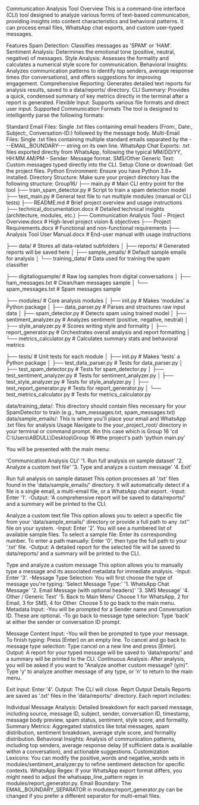 Communication Analysis Tool
Overview
This is a command-line interface (CLI) tool designed to analyze various forms of text-based communication, providing insights into content characteristics and behavioral patterns. It can process email files, WhatsApp chat exports, and custom user-typed messages.

Features
Spam Detection: Classifies messages as 'SPAM' or 'HAM'.
Sentiment Analysis: Determines the emotional tone (positive, neutral, negative) of messages.
Style Analysis: Assesses the formality and calculates a numerical style score for communication.
Behavioral Insights: Analyzes communication patterns to identify top senders, average response times (for conversations), and offers suggestions for improving engagement.
Comprehensive Reporting: Generates detailed text reports for analysis results, saved to a data/reports/ directory.
CLI Summary: Provides a quick, condensed summary of key metrics directly in the terminal after a report is generated.
Flexible Input: Supports various file formats and direct user input.
Supported Communication Formats
The tool is designed to intelligently parse the following formats:

Standard Email Files: Single .txt files containing email headers (From:, Date:, Subject:, Conversation-ID:) followed by the message body.
Multi-Email Files: Single .txt files containing multiple standard emails separated by the ---EMAIL_BOUNDARY--- string on its own line.
WhatsApp Chat Exports: .txt files exported directly from WhatsApp, following the typical MM/DD/YY, HH:MM AM/PM - Sender: Message format.
SMS/Other Generic Text: Custom messages typed directly into the CLI.
Setup
Clone or download: Get the project files.
Python Environment: Ensure you have Python 3.8+ installed.
Directory Structure: Make sure your project directory has the following structure: Group16/ ├── main.py # Main CLI entry point for the tool ├── train_spam_detector.py # Script to train a spam detection model ├── test_main.py # General test file to run multiple modules (manual or CLI tests)
├── README.md # Brief project overview and usage instructions ├── technical_documentation.docx # Detailed technical insights (architecture, modules, etc.) ├── Communication Analysis Tool - Project Overview.docx # High-level project vision & objectives ├── Project Requirements.docx # Functional and non-functional requirements ├── Analysis Tool User Manual.docx # End-user manual with usage instructions

├── data/ # Stores all data-related subfolders │ ├── reports/ # Generated reports will be saved here │ ├── sample_emails/ # Default sample emails for analysis │ └── training_data/ # Data used for training the spam classifier

├── digitallogsample/ # Raw log samples from digital conversations │ ├── ham_messages.txt # Clean/ham messages sample │ └── spam_messages.txt # Spam messages sample

├── modules/ # Core analysis modules │ ├── init.py # Makes 'modules' a Python package │ ├── data_parser.py # Parses and structures raw input data │ ├── spam_detector.py # Detects spam using trained model │ ├── sentiment_analyzer.py # Analyzes sentiment (positive, negative, neutral) │ ├── style_analyzer.py # Scores writing style and formality │ ├── report_generator.py # Orchestrates overall analysis and report formatting │ └── metrics_calculator.py # Calculates summary stats and behavioral metrics

├── tests/ # Unit tests for each module │ ├── init.py # Makes 'tests' a Python package │ ├── test_data_parser.py # Tests for data_parser.py │ ├── test_spam_detector.py # Tests for spam_detector.py │ ├── test_sentiment_analyzer.py # Tests for sentiment_analyzer.py │ ├── test_style_analyzer.py # Tests for style_analyzer.py │ ├── test_report_generator.py # Tests for report_generator.py │ └── test_metrics_calculator.py # Tests for metrics_calculator.py

data/training_data/: This directory should contain files necessary for your SpamDetector to train (e.g., ham_messages.txt, spam_messages.txt)
data/sample_emails/: This is where you'll place your email and WhatsApp .txt files for analysis
Usage
Navigate to the your_project_root/ directory in your terminal or command prompt. #in this case which is Group 16 'cd C:\Users\ABDULL\Desktop\Group 16 #the project's path 'python main.py'

You will be presented with the main menu:

'Communication Analysis CLI' '1. Run full analysis on sample dataset' '2. Analyze a custom text file' '3. Type and analyze a custom message' '4. Exit'

Run full analysis on sample dataset This option processes all '.txt' files found in the 'data/sample_emails/' directory. It will automatically detect if a file is a single email, a multi-email file, or a WhatsApp chat export. -Input: Enter '1'. -Output: 'A comprehensive report will be saved to data/reports/' and a summary will be printed to the CLI.

Analyze a custom text file This option allows you to select a specific file from your 'data/sample_emails/' directory or provide a full path to any .txt'' file on your system. -Input: Enter '2'. You will see a numbered list of available sample files. To select a sample file: Enter its corresponding number. To enter a path manually: Enter '0', then type the full path to your '.txt' file. -Output: A detailed report for the selected file will be saved to data/reports/ and a summary will be printed to the CLI.

Type and analyze a custom message This option allows you to manually type a message and its associated metadata for immediate analysis. -Input: Enter '3'. -Message Type Selection: You will first choose the type of message you're typing: 'Select Message Type:' '1. WhatsApp Chat Message' '2. Email Message (with optional headers)' '3. SMS Message' '4. Other / Generic Text' '5. Back to Main Menu' Choose 1 for WhatsApp, 2 for Email, 3 for SMS, 4 for Other. Choose 5 to go back to the main menu. Metadata Input: -You will be prompted for a Sender name and Conversation ID. These are optional. -To go back to message type selection: Type 'back' at either the sender or conversation ID prompt.

Message Content Input: -You will then be prompted to type your message. To finish typing: Press [Enter] on an empty line. To cancel and go back to message type selection: Type cancel on a new line and press [Enter]. Output: A report for your typed message will be saved to 'data/reports/' and a summary will be printed to the CLI. Continuous Analysis: After analysis, you will be asked if you want to "Analyze another custom message? (y/n)". Type 'y' to analyze another message of any type, or 'n' to return to the main menu.

Exit Input: Enter '4'. Output: The CLI will close.
Reprt Output Details
Reports are saved as '.txt' files in the 'data/reports/' directory. Each report includes:

Individual Message Analysis: Detailed breakdown for each parsed message, including source, message ID, subject, sender, conversation ID, timestamp, message body preview, spam status, sentiment, style score, and formality.
Summary Metrics: Aggregated statistics like total messages, spam distribution, sentiment breakdown, average style score, and formality distribution.
Behavioral Insights: Analysis of communication patterns, including top senders, average response delay (if sufficient data is available within a conversation), and actionable suggestions.
Customization
Lexicons: You can modify the positive_words and negative_words sets in modules/sentiment_analyzer.py to refine sentiment detection for specific contexts.
WhatsApp Regex: If your WhatsApp export format differs, you might need to adjust the whatsapp_line_pattern regex in modules/report_generator.py.
Email Boundary: The EMAIL_BOUNDARY_SEPARATOR in modules/report_generator.py can be changed if you prefer a different separator for multi-email files.
